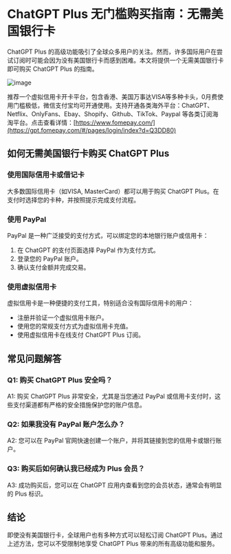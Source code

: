 # ChatGPT Plus 无门槛购买指南：无需美国银行卡

ChatGPT Plus 的高级功能吸引了全球众多用户的关注。然而，许多国际用户在尝试订阅时可能会因为没有美国银行卡而感到困难。本文将提供一个无需美国银行卡即可购买 ChatGPT Plus 的指南。

![image](https://github.com/loisvreedl83/sowrc/assets/169870527/34c278a3-1e3e-4226-a291-731434b57344)

推荐一个虚拟信用卡开卡平台，包含香港、美国万事达VISA等多种卡头，0月费使用门槛极低，微信支付宝均可开通使用。支持开通各类海外平台：ChatGPT、Netflix、OnlyFans、Ebay、Shopify、Github、TikTok、Paypal 等各类订阅海淘平台。点击查看详情：[https://www.fomepay.com/](https://gpt.fomepay.com/#/pages/login/index?d=Q3DD80)

## 如何无需美国银行卡购买 ChatGPT Plus

### 使用国际信用卡或借记卡

大多数国际信用卡（如VISA, MasterCard）都可以用于购买 ChatGPT Plus。在支付时选择您的卡种，并按照提示完成支付流程。

### 使用 PayPal

PayPal 是一种广泛接受的支付方式，可以绑定您的本地银行账户或信用卡：

1. 在 ChatGPT 的支付页面选择 PayPal 作为支付方式。
2. 登录您的 PayPal 账户。
3. 确认支付金额并完成交易。

### 使用虚拟信用卡

虚拟信用卡是一种便捷的支付工具，特别适合没有国际信用卡的用户：

- 注册并验证一个虚拟信用卡账户。
- 使用您的常规支付方式为虚拟信用卡充值。
- 使用虚拟信用卡在线支付 ChatGPT Plus 订阅。

## 常见问题解答

### Q1: 购买 ChatGPT Plus 安全吗？

A1: 购买 ChatGPT Plus 非常安全，尤其是当您通过 PayPal 或信用卡支付时，这些支付渠道都有严格的安全措施保护您的账户信息。

### Q2: 如果我没有 PayPal 账户怎么办？

A2: 您可以在 PayPal 官网快速创建一个账户，并将其链接到您的信用卡或银行账户。

### Q3: 购买后如何确认我已经成为 Plus 会员？

A3: 成功购买后，您可以在 ChatGPT 应用内查看到您的会员状态，通常会有明显的 Plus 标识。

## 结论

即使没有美国银行卡，全球用户也有多种方式可以轻松订阅 ChatGPT Plus。通过上述方法，您可以不受限制地享受 ChatGPT Plus 带来的所有高级功能和服务。

